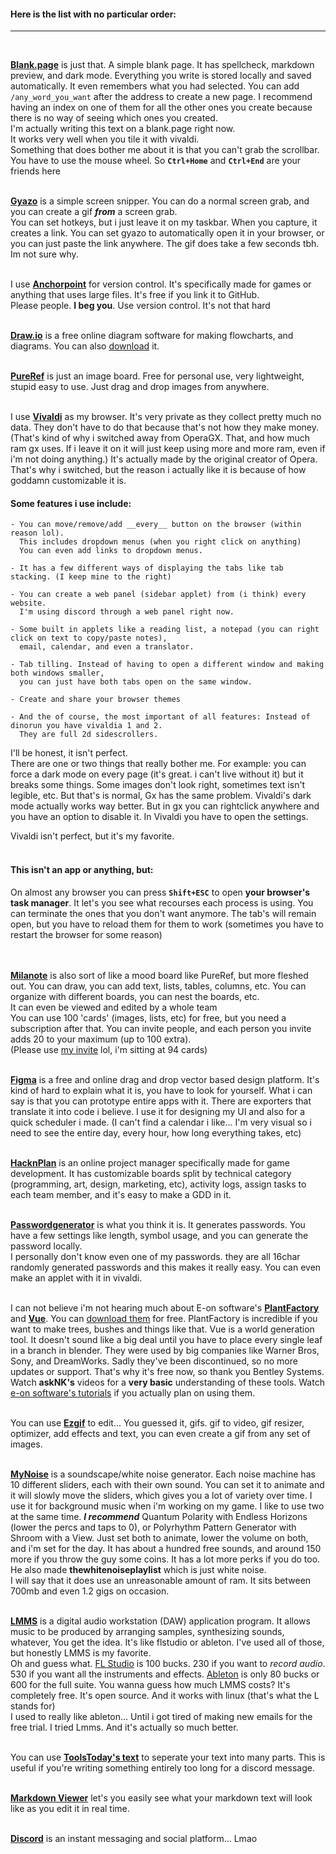 

#### Here is the list with no particular order:<br>
___
<br>

**[Blank.page](https://blank.page)** is just that. A simple blank page. It has spellcheck, markdown preview, and dark mode. Everything you write is stored locally and saved automatically. It even remembers what you had selected. You can add `/any_word_you_want` after the address to create a new page. I recommend having an index on one of them for all the other ones you create because there is no way of seeing which ones you created.<br>
I'm actually writing this text on a blank.page right now.<br>
It works very well when you tile it with vivaldi.<br>
Something that does bother me about it is that you can't grab the scrollbar. You have to use the mouse wheel. So **`Ctrl+Home`** and **`Ctrl+End`** are your friends here
<br><br>


**[Gyazo](https://gyazo.com/en)** is a simple screen snipper. You can do a normal screen grab, and you can create a gif ***from*** a screen grab.<br>
You can set hotkeys, but i just leave it on my taskbar. When you capture, it creates a link. You can set gyazo to automatically open it in your browser, or you can just paste the link anywhere. The gif does take a few seconds tbh. Im not sure why.
<br><br>


I use **[Anchorpoint](https://www.anchorpoint.app)** for version control. It's specifically made for games or anything that uses large files. It's free if you link it to GitHub.<br>
Please people. **I beg you**. Use version control. It's not that hard
<br><br>


**[Draw.io](https://app.diagrams.net)** is a free online diagram software for making flowcharts, and diagrams. You can also [download](https://github.com/jgraph/drawio-desktop/releases/tag/v24.6.4) it.
<br><br>


**[PureRef](https://www.pureref.com/index.php)** is just an image board. Free for personal use, very lightweight, stupid easy to use. Just drag and drop images from anywhere.
<br><br>


I use **[Vivaldi](https://vivaldi.com)** as my browser. It's very private as they collect pretty much no data. They don't have to do that because that's not how they make money. (That's kind of why i switched away from OperaGX. That, and how much ram gx uses. If i leave it on it will just keep using more and more ram, even if i'm not doing anything.) It's actually made by the original creator of Opera.<br>
That's why i switched, but the reason i actually like it is because of how goddamn customizable it is.

#### Some features i use include:

	- You can move/remove/add __every__ button on the browser (within reason lol).
	  This includes dropdown menus (when you right click on anything)
	  You can even add links to dropdown menus.

	- It has a few different ways of displaying the tabs like tab stacking. (I keep mine to the right)

	- You can create a web panel (sidebar applet) from (i think) every website.
	  I'm using discord through a web panel right now.

	- Some built in applets like a reading list, a notepad (you can right click on text to copy/paste notes),
	  email, calendar, and even a translator.

	- Tab tilling. Instead of having to open a different window and making both windows smaller,
	  you can just have both tabs open on the same window.

	- Create and share your browser themes

	- And the of course, the most important of all features: Instead of dinorun you have vivaldia 1 and 2.
	  They are full 2d sidescrollers.

I'll be honest, it isn't perfect.<br>
There are one or two things that really bother me. For example: you can force a dark mode on every page (it's great. i can't live without it) but it breaks some things. Some images don't look right, sometimes text isn't legible, etc. But that's is normal, Gx has the same problem. Vivaldi's dark mode actually works way better. But in gx you can rightclick anywhere and you have an option to disable it. In Vivaldi you have to open the settings.

Vivaldi isn't perfect, but it's my favorite.
<br><br>


#### This isn't an app or anything, but:<br>
On almost any browser you can press **`Shift+ESC`** to open **your browser's task manager**. It let's you see what recourses each process is using. You can terminate the ones that you don't want anymore. The tab's will remain open, but you have to reload them for them to work (sometimes you have to restart the browser for some reason)
<br><br><br>



**[Milanote](https://milanote.com)** is also sort of like a mood board like PureRef, but more fleshed out. You can draw, you can add text, lists, tables, columns, etc. You can organize with different boards, you can nest the boards, etc.<br>
It can even be viewed and edited by a whole team<br>
You can use 100 'cards' (images, lists, etc) for free, but you need a subscription after that. You can invite people, and each person you invite adds 20 to your maximum (up to 100 extra).<br>
(Please use [my invite](https://www.milanote.com/refer/rcEONdHa0eJ1JUwn8p) lol, i'm sitting at 94 cards)
<br><br>


**[Figma](https://www.figma.com/)** is a free and online drag and drop vector based design platform. It's kind of hard to explain what it is, you have to look for yourself. What i can say is that you can prototype entire apps with it. There are exporters that translate it into code i believe. I use it for designing my UI and also for a quick scheduler i made. (I can't find a calendar i like... I'm very visual so i need to see the entire day, every hour, how long everything takes, etc)
<br><br>


**[HacknPlan](https://hacknplan.com)** is an online project manager specifically made for game development. It has customizable boards split by technical category (programming, art, design, marketing, etc), activity logs, assign tasks to each team member, and it's easy to make a GDD in it.
<br><br>


**[Passwordgenerator](https://passwordsgenerator.net/)** is what you think it is. It generates passwords. You have a few settings like length, symbol usage, and you can generate the password locally.<br>
I personally don't know even one of my passwords. they are all 16char randomly generated passwords and this makes it really easy.
You can even make an applet with it in vivaldi.
<br><br>


I can not believe i'm not hearing much about E-on software's **[PlantFactory](https://youtu.be/BXhL4jlseNw?si=udCXMoR27pGLCRGt)** and **[Vue](https://youtu.be/WCCBRW2iU7M?si=kR9c4pNsVPQivy6N)**. You can [download them](https://www.bentley.com/software/e-on-software-free-downloads/) for free. PlantFactory is incredible if you want to make trees, bushes and things like that. Vue is a world generation tool.
It doesn't sound like a big deal until you have to place every single leaf in a branch in blender.
They were used by big companies like Warner Bros, Sony, and DreamWorks.
Sadly they've been discontinued, so no more updates or support. That's why it's free now, so thank you Bentley Systems. Watch __askNK's__ videos for a __very basic__ understanding of these tools. Watch [e-on software's tutorials](https://www.youtube.com/@eonsoftware/playlists) if you actually plan on using them.
<br><br>


You can use **[Ezgif](https://ezgif.com)** to edit... You guessed it, gifs. gif to video, gif resizer, optimizer, add effects and text, you can even create a gif from any set of images.
<br><br>


**[MyNoise](https://mynoise.net/noiseMachines.php)** is a soundscape/white noise generator. Each noise machine has 10 different sliders, each with their own sound. You can set it to animate and it will slowly move the sliders, which gives you a lot of variety over time.
I use it for background music when i'm working on my game. 
I like to use two at the same time. ***I recommend*** Quantum Polarity with Endless Horizons (lower the percs and taps to 0), or Polyrhythm Pattern Generator with Shroom with a View. Just set both to animate, lower the volume on both, and i'm set for the day.
It has about a hundred free sounds, and around 150 more if you throw the guy some coins. It has a lot more perks if you do too.
He also made **thewhitenoiseplaylist** which is just white noise.<br>
I will say that it does use an unreasonable amount of ram. It sits between 700mb and even 1.2 gigs on occasion.
<br><br>


**[LMMS](https://lmms.io)** is a digital audio workstation (DAW) application program. It allows music to be produced by arranging samples, synthesizing sounds, whatever, You get the idea. It's like flstudio or ableton. I've used all of those, but honestly LMMS is my favorite.<br>
Oh and guess what. [FL Studio](https://www.image-line.com/fl-studio/compare-editions/) is 100 bucks. 230 if you want to *record audio*. 530 if you want all the instruments and effects. [Ableton](https://www.ableton.com/en/shop/live/) is only 80 bucks or 600 for the full suite. You wanna guess how much LMMS costs? It's completely free. It's open source. And it works with linux (that's what the L stands for)<br>
I used to really like ableton... Until i got tired of making new emails for the free trial. I tried Lmms. And it's actually so much better.
<br><br>

You can use **[ToolsToday's text](https://toolsaday.com/text-tools/split-text)** to seperate your text into many parts. This is useful if you're writing something entirely too long for a discord message.
<br><br>

**[Markdown Viewer](https://markdownlivepreview.com)** let's you easily see what your markdown text will look like as you edit it in real time.
<br><br>


**[Discord](https://youtu.be/xvFZjo5PgG0)**<!--Gottem.--> is an instant messaging and social platform... Lmao

